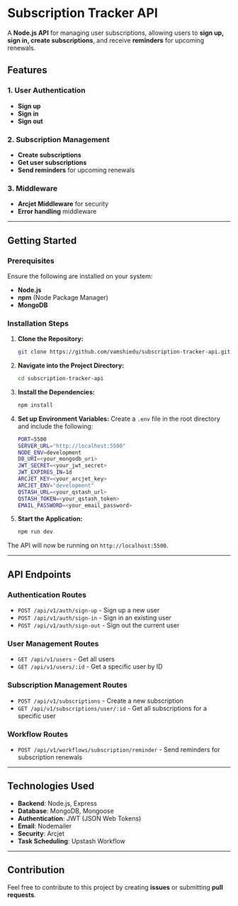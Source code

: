 
# Subscription Tracker API

A **Node.js API** for managing user subscriptions, allowing users to **sign up, sign in, create subscriptions**, and receive **reminders** for upcoming renewals.

## Features

### 1. **User Authentication**
- **Sign up**
- **Sign in**
- **Sign out**

### 2. **Subscription Management**
- **Create subscriptions**
- **Get user subscriptions**
- **Send reminders** for upcoming renewals

### 3. **Middleware**
- **Arcjet Middleware** for security
- **Error handling** middleware

---

## Getting Started

### Prerequisites
Ensure the following are installed on your system:
- **Node.js**
- **npm** (Node Package Manager)
- **MongoDB**

### Installation Steps

1. **Clone the Repository:**

   ```bash
   git clone https://github.com/vamshiedu/subscription-tracker-api.git
   ```

2. **Navigate into the Project Directory:**

   ```bash
   cd subscription-tracker-api
   ```

3. **Install the Dependencies:**

   ```bash
   npm install
   ```

4. **Set up Environment Variables:**
   Create a `.env` file in the root directory and include the following:

   ```bash
   PORT=5500
   SERVER_URL="http://localhost:5500"
   NODE_ENV=development
   DB_URI=<your_mongodb_uri>
   JWT_SECRET=<your_jwt_secret>
   JWT_EXPIRES_IN=1d
   ARCJET_KEY=<your_arcjet_key>
   ARCJET_ENV="development"
   QSTASH_URL=<your_qstash_url>
   QSTASH_TOKEN=<your_qstash_token>
   EMAIL_PASSWORD=<your_email_password>
   ```

5. **Start the Application:**

   ```bash
   npm run dev
   ```

The API will now be running on `http://localhost:5500`.

---

## API Endpoints

### **Authentication Routes**

- `POST /api/v1/auth/sign-up` - Sign up a new user
- `POST /api/v1/auth/sign-in` - Sign in an existing user
- `POST /api/v1/auth/sign-out` - Sign out the current user

### **User Management Routes**

- `GET /api/v1/users` - Get all users
- `GET /api/v1/users/:id` - Get a specific user by ID

### **Subscription Management Routes**

- `POST /api/v1/subscriptions` - Create a new subscription
- `GET /api/v1/subscriptions/user/:id` - Get all subscriptions for a specific user

### **Workflow Routes**

- `POST /api/v1/workflows/subscription/reminder` - Send reminders for subscription renewals

---

## Technologies Used

- **Backend**: Node.js, Express
- **Database**: MongoDB, Mongoose
- **Authentication**: JWT (JSON Web Tokens)
- **Email**: Nodemailer
- **Security**: Arcjet
- **Task Scheduling**: Upstash Workflow

---

## Contribution

Feel free to contribute to this project by creating **issues** or submitting **pull requests**.
